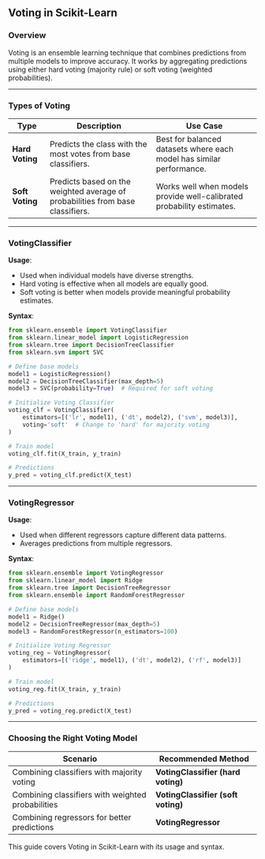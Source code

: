 ## **Voting in Scikit-Learn**  

### **Overview**  
Voting is an ensemble learning technique that combines predictions from multiple models to improve accuracy. It works by aggregating predictions using either hard voting (majority rule) or soft voting (weighted probabilities).  

---

### **Types of Voting**  

| Type | Description | Use Case |
|------|-------------|----------|
| **Hard Voting** | Predicts the class with the most votes from base classifiers. | Best for balanced datasets where each model has similar performance. |
| **Soft Voting** | Predicts based on the weighted average of probabilities from base classifiers. | Works well when models provide well-calibrated probability estimates. |

---

### **VotingClassifier**  

**Usage**:  
- Used when individual models have diverse strengths.  
- Hard voting is effective when all models are equally good.  
- Soft voting is better when models provide meaningful probability estimates.  

**Syntax**:  
```python
from sklearn.ensemble import VotingClassifier
from sklearn.linear_model import LogisticRegression
from sklearn.tree import DecisionTreeClassifier
from sklearn.svm import SVC

# Define base models
model1 = LogisticRegression()
model2 = DecisionTreeClassifier(max_depth=5)
model3 = SVC(probability=True)  # Required for soft voting

# Initialize Voting Classifier
voting_clf = VotingClassifier(
    estimators=[('lr', model1), ('dt', model2), ('svm', model3)],
    voting='soft'  # Change to 'hard' for majority voting
)

# Train model
voting_clf.fit(X_train, y_train)

# Predictions
y_pred = voting_clf.predict(X_test)
```

---

### **VotingRegressor**  

**Usage**:  
- Used when different regressors capture different data patterns.  
- Averages predictions from multiple regressors.  

**Syntax**:  
```python
from sklearn.ensemble import VotingRegressor
from sklearn.linear_model import Ridge
from sklearn.tree import DecisionTreeRegressor
from sklearn.ensemble import RandomForestRegressor

# Define base models
model1 = Ridge()
model2 = DecisionTreeRegressor(max_depth=5)
model3 = RandomForestRegressor(n_estimators=100)

# Initialize Voting Regressor
voting_reg = VotingRegressor(
    estimators=[('ridge', model1), ('dt', model2), ('rf', model3)]
)

# Train model
voting_reg.fit(X_train, y_train)

# Predictions
y_pred = voting_reg.predict(X_test)
```

---

### **Choosing the Right Voting Model**  

| Scenario | Recommended Method |
|----------|--------------------|
| Combining classifiers with majority voting | **VotingClassifier (hard voting)** |
| Combining classifiers with weighted probabilities | **VotingClassifier (soft voting)** |
| Combining regressors for better predictions | **VotingRegressor** |

This guide covers Voting in Scikit-Learn with its usage and syntax.
